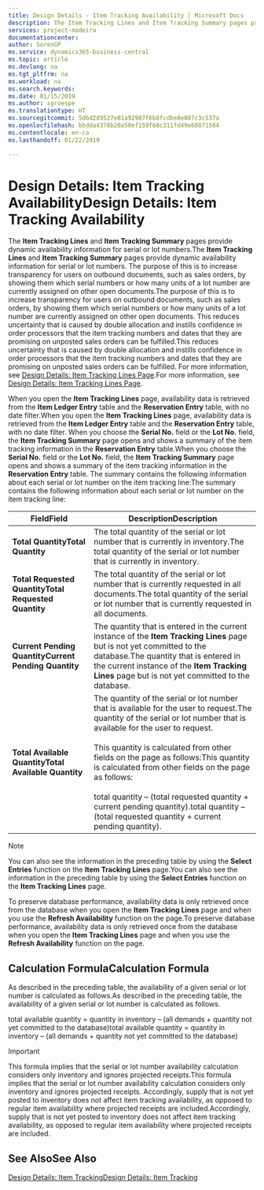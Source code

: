 ```yaml
---
title: Design Details - Item Tracking Availability | Microsoft Docs
description: The Item Tracking Lines and Item Tracking Summary pages provide dynamic availability information for serial or lot numbers. The purpose of this is to increase transparency for users on outbound documents, such as sales orders, by showing them which serial numbers or how many units of a lot number are currently assigned on other open documents.
services: project-madeira
documentationcenter: 
author: SorenGP
ms.service: dynamics365-business-central
ms.topic: article
ms.devlang: na
ms.tgt_pltfrm: na
ms.workload: na
ms.search.keywords: 
ms.date: 01/15/2019
ms.author: sgroespe
ms.translationtype: HT
ms.sourcegitcommit: 5d6d2d9527e81a92987f6b8fcdbe8e087c3c537a
ms.openlocfilehash: bbdda4378b20a50ef159f68c311fd49e68071504
ms.contentlocale: en-ca
ms.lasthandoff: 01/22/2019

---
```

# <a name="design-details-item-tracking-availability"></a><span data-ttu-id="b182f-104">Design Details: Item Tracking Availability</span><span class="sxs-lookup"><span data-stu-id="b182f-104">Design Details: Item Tracking Availability</span></span>
<span data-ttu-id="b182f-105">The **Item Tracking Lines** and **Item Tracking Summary** pages provide dynamic availability information for serial or lot numbers.</span><span class="sxs-lookup"><span data-stu-id="b182f-105">The **Item Tracking Lines** and **Item Tracking Summary** pages provide dynamic availability information for serial or lot numbers.</span></span> <span data-ttu-id="b182f-106">The purpose of this is to increase transparency for users on outbound documents, such as sales orders, by showing them which serial numbers or how many units of a lot number are currently assigned on other open documents.</span><span class="sxs-lookup"><span data-stu-id="b182f-106">The purpose of this is to increase transparency for users on outbound documents, such as sales orders, by showing them which serial numbers or how many units of a lot number are currently assigned on other open documents.</span></span> <span data-ttu-id="b182f-107">This reduces uncertainty that is caused by double allocation and instills confidence in order processors that the item tracking numbers and dates that they are promising on unposted sales orders can be fulfilled.</span><span class="sxs-lookup"><span data-stu-id="b182f-107">This reduces uncertainty that is caused by double allocation and instills confidence in order processors that the item tracking numbers and dates that they are promising on unposted sales orders can be fulfilled.</span></span> <span data-ttu-id="b182f-108">For more information, see [Design Details: Item Tracking Lines Page](design-details-item-tracking-lines-window.md).</span><span class="sxs-lookup"><span data-stu-id="b182f-108">For more information, see [Design Details: Item Tracking Lines Page](design-details-item-tracking-lines-window.md).</span></span>  

 <span data-ttu-id="b182f-109">When you open the **Item Tracking Lines** page, availability data is retrieved from the **Item Ledger Entry** table and the **Reservation Entry** table, with no date filter.</span><span class="sxs-lookup"><span data-stu-id="b182f-109">When you open the **Item Tracking Lines** page, availability data is retrieved from the **Item Ledger Entry** table and the **Reservation Entry** table, with no date filter.</span></span> <span data-ttu-id="b182f-110">When you choose the **Serial No.** field or the **Lot No.** field, the **Item Tracking Summary** page opens and shows a summary of the item tracking information in the **Reservation Entry** table.</span><span class="sxs-lookup"><span data-stu-id="b182f-110">When you choose the **Serial No.** field or the **Lot No.** field, the **Item Tracking Summary** page opens and shows a summary of the item tracking information in the **Reservation Entry** table.</span></span> <span data-ttu-id="b182f-111">The summary contains the following information about each serial or lot number on the item tracking line:</span><span class="sxs-lookup"><span data-stu-id="b182f-111">The summary contains the following information about each serial or lot number on the item tracking line:</span></span>  

|<span data-ttu-id="b182f-112">Field</span><span class="sxs-lookup"><span data-stu-id="b182f-112">Field</span></span>|<span data-ttu-id="b182f-113">Description</span><span class="sxs-lookup"><span data-stu-id="b182f-113">Description</span></span>|  
|---------------------------------|---------------------------------------|  
|<span data-ttu-id="b182f-114">**Total Quantity**</span><span class="sxs-lookup"><span data-stu-id="b182f-114">**Total Quantity**</span></span>|<span data-ttu-id="b182f-115">The total quantity of the serial or lot number that is currently in inventory.</span><span class="sxs-lookup"><span data-stu-id="b182f-115">The total quantity of the serial or lot number that is currently in inventory.</span></span>|  
|<span data-ttu-id="b182f-116">**Total Requested Quantity**</span><span class="sxs-lookup"><span data-stu-id="b182f-116">**Total Requested Quantity**</span></span>|<span data-ttu-id="b182f-117">The total quantity of the serial or lot number that is currently requested in all documents.</span><span class="sxs-lookup"><span data-stu-id="b182f-117">The total quantity of the serial or lot number that is currently requested in all documents.</span></span>|  
|<span data-ttu-id="b182f-118">**Current Pending Quantity**</span><span class="sxs-lookup"><span data-stu-id="b182f-118">**Current Pending Quantity**</span></span>|<span data-ttu-id="b182f-119">The quantity that is entered in the current instance of the **Item Tracking Lines** page but is not yet committed to the database.</span><span class="sxs-lookup"><span data-stu-id="b182f-119">The quantity that is entered in the current instance of the **Item Tracking Lines** page but is not yet committed to the database.</span></span>|  
|<span data-ttu-id="b182f-120">**Total Available Quantity**</span><span class="sxs-lookup"><span data-stu-id="b182f-120">**Total Available Quantity**</span></span>|<span data-ttu-id="b182f-121">The quantity of the serial or lot number that is available for the user to request.</span><span class="sxs-lookup"><span data-stu-id="b182f-121">The quantity of the serial or lot number that is available for the user to request.</span></span><br /><br /> <span data-ttu-id="b182f-122">This quantity is calculated from other fields on the page as follows:</span><span class="sxs-lookup"><span data-stu-id="b182f-122">This quantity is calculated from other fields on the page as follows:</span></span><br /><br /> <span data-ttu-id="b182f-123">total quantity – (total requested quantity + current pending quantity).</span><span class="sxs-lookup"><span data-stu-id="b182f-123">total quantity – (total requested quantity + current pending quantity).</span></span>|  

> [!NOTE]  
>  <span data-ttu-id="b182f-124">You can also see the information in the preceding table by using the **Select Entries** function on the **Item Tracking Lines** page.</span><span class="sxs-lookup"><span data-stu-id="b182f-124">You can also see the information in the preceding table by using the **Select Entries** function on the **Item Tracking Lines** page.</span></span>  

 <span data-ttu-id="b182f-125">To preserve database performance, availability data is only retrieved once from the database when you open the **Item Tracking Lines** page and when you use the **Refresh Availability** function on the page.</span><span class="sxs-lookup"><span data-stu-id="b182f-125">To preserve database performance, availability data is only retrieved once from the database when you open the **Item Tracking Lines** page and when you use the **Refresh Availability** function on the page.</span></span>  

## <a name="calculation-formula"></a><span data-ttu-id="b182f-126">Calculation Formula</span><span class="sxs-lookup"><span data-stu-id="b182f-126">Calculation Formula</span></span>  
 <span data-ttu-id="b182f-127">As described in the preceding table, the availability of a given serial or lot number is calculated as follows.</span><span class="sxs-lookup"><span data-stu-id="b182f-127">As described in the preceding table, the availability of a given serial or lot number is calculated as follows.</span></span>  

 <span data-ttu-id="b182f-128">total available quantity = quantity in inventory – (all demands + quantity not yet committed to the database)</span><span class="sxs-lookup"><span data-stu-id="b182f-128">total available quantity = quantity in inventory – (all demands + quantity not yet committed to the database)</span></span>  

> [!IMPORTANT]  
>  <span data-ttu-id="b182f-129">This formula implies that the serial or lot number availability calculation considers only inventory and ignores projected receipts.</span><span class="sxs-lookup"><span data-stu-id="b182f-129">This formula implies that the serial or lot number availability calculation considers only inventory and ignores projected receipts.</span></span> <span data-ttu-id="b182f-130">Accordingly, supply that is not yet posted to inventory does not affect item tracking availability, as opposed to regular item availability where projected receipts are included.</span><span class="sxs-lookup"><span data-stu-id="b182f-130">Accordingly, supply that is not yet posted to inventory does not affect item tracking availability, as opposed to regular item availability where projected receipts are included.</span></span>  

## <a name="see-also"></a><span data-ttu-id="b182f-131">See Also</span><span class="sxs-lookup"><span data-stu-id="b182f-131">See Also</span></span>  
 [<span data-ttu-id="b182f-132">Design Details: Item Tracking</span><span class="sxs-lookup"><span data-stu-id="b182f-132">Design Details: Item Tracking</span></span>](design-details-item-tracking.md)

